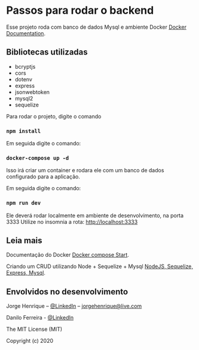 # Passos para rodar o backend

Esse projeto roda com banco de dados Mysql e ambiente Docker [Docker Documentation](https://docs.docker.com/compose/gettingstarted/).

## Bibliotecas utilizadas

- bcryptjs
- cors
- dotenv
- express
- jsonwebtoken
- mysql2
- sequelize

Para rodar o projeto, digite o comando

### `npm install`

Em seguida digite o comando:

### `docker-compose up -d`

Isso irá criar um container e rodara ele com um banco de dados configurado para a aplicação.

Em seguida digite o comando:

### `npm run dev`

Ele deverá rodar localmente em ambiente de desenvolvimento, na porta 3333
Utilize no insomnia a rota: [http://localhost:3333](http://localhost:3333)

## Leia mais

Documentação do Docker [Docker compose Start](https://docs.docker.com/compose/gettingstarted/).

Criando um CRUD utilizando Node + Sequelize + Mysql [NodeJS, Sequelize, Express, Mysql](https://bezkoder.com/node-js-express-sequelize-mysql/).

## Envolvidos no desenvolvimento

Jorge Henrique – [@LinkedIn](https://www.linkedin.com/in/jorge-henrique-baptista/) – jorgehenrique@live.com

Danilo Ferreira - [@LinkedIn](https://www.linkedin.com/in/dfealves/)

The MIT License (MIT)

Copyright (c) 2020

